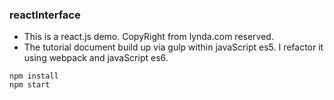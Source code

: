 ### reactInterface

* This is a react.js demo. CopyRight from lynda.com reserved.
* The tutorial document build up via gulp within javaScript es5.
I refactor it using webpack and javaScript es6.

``` 
npm install
npm start
```

